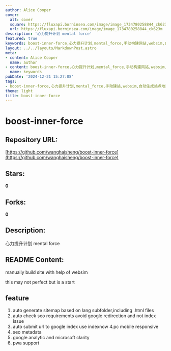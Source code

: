 ```yaml
---
author: Alice Cooper
cover:
  alt: cover
  square: https://fluxapi.borninsea.com/image/image_1734780258844_ck623m
  url: https://fluxapi.borninsea.com/image/image_1734780258844_ck623m
description: '心力提升计划 mental force'
featured: true
keywords: boost-inner-force,心力提升计划,mental_force,手动构建网站,websim,自动生成站点地图,SEO要求检查,Google索引提交,PC和移动响应式,SEO元数据,PWA支持,Google Analytics,Microsoft Clarity
layout: ../../layouts/MarkdownPost.astro
meta:
- content: Alice Cooper
  name: author
- content: boost-inner-force,心力提升计划,mental_force,手动构建网站,websim,自动生成站点地图,SEO要求检查,Google索引提交,PC和移动响应式,SEO元数据,PWA支持,Google Analytics,Microsoft Clarity
  name: keywords
pubDate: '2024-12-21 15:27:08'
tags:
- boost-inner-force,心力提升计划,mental_force,手动建站,websim,自动生成站点地图,自动检查SEO需求,自动提交URL到Google索引,PC和移动设备响应式,SEO元数据,Google分析,Microsoft清晰度,PWA支持
theme: light
title: boost-inner-force
---
```


# boost-inner-force

## Repository URL: 
[https://github.com/wanghaisheng/boost-inner-force](https://github.com/wanghaisheng/boost-inner-force)

## Stars: 
**0**

## Forks: 
**0**

## Description: 
心力提升计划 mental force

## README Content: 
manually build site with help of websim



this may not perfect but is a start


## feature 


1. auto generate sitemap based on lang subfolder,including .html files
2. auto check seo requirements avoid google redirection and not index issue
3. auto submit url to google index use indexnow
4.pc mobile responsive
5. seo metadata
6. google analytic and microsoft clarity
7. pwa support

